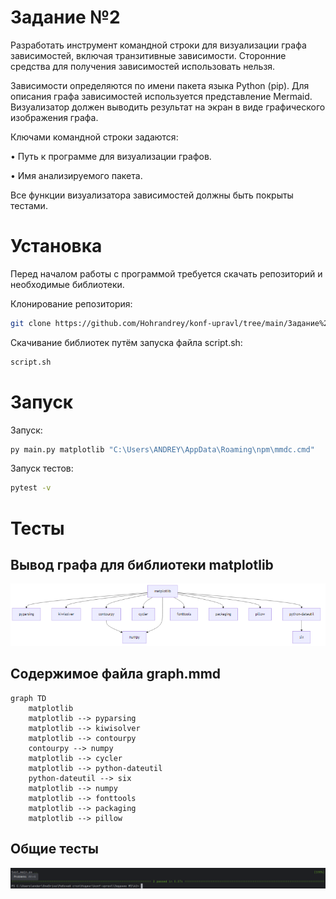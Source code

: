 # Задание №2

  Разработать инструмент командной строки для визуализации графа
зависимостей, включая транзитивные зависимости. Сторонние средства для
получения зависимостей использовать нельзя.

  Зависимости определяются по имени пакета языка Python (pip). Для
описания графа зависимостей используется представление Mermaid.
Визуализатор должен выводить результат на экран в виде графического
изображения графа.

Ключами командной строки задаются:

• Путь к программе для визуализации графов.

• Имя анализируемого пакета.

Все функции визуализатора зависимостей должны быть покрыты тестами.

# Установка
Перед началом работы с программой требуется скачать репозиторий и необходимые библиотеки.

Клонирование репозитория:
```Bash
git clone https://github.com/Hohrandrey/konf-upravl/tree/main/Задание%20№2
```

Скачивание библиотек путём запуска файла script.sh:
```Bash
script.sh
```

# Запуск

Запуск:
```Bash
py main.py matplotlib "C:\Users\ANDREY\AppData\Roaming\npm\mmdc.cmd"
```
Запуск тестов:
```Bash
pytest -v
```

# Тесты

## Вывод графа для библиотеки matplotlib
![](https://github.com/Hohrandrey/konf-upravl/blob/main/Задание%20№2/k2/graph.png)

## Содержимое файла graph.mmd
```
graph TD
    matplotlib
    matplotlib --> pyparsing
    matplotlib --> kiwisolver
    matplotlib --> contourpy
    contourpy --> numpy
    matplotlib --> cycler
    matplotlib --> python-dateutil
    python-dateutil --> six
    matplotlib --> numpy
    matplotlib --> fonttools
    matplotlib --> packaging
    matplotlib --> pillow
```

## Общие тесты
![](https://github.com/Hohrandrey/konf-upravl/blob/main/Задание%20№2/screens/tests.png)
